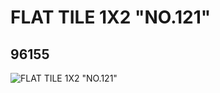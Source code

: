 # FLAT TILE 1X2 "NO.121"
## 96155
![FLAT TILE 1X2 "NO.121"](https://lc-www-live-s.legocdn.com/media/bricks/5/2/4624395.jpg)